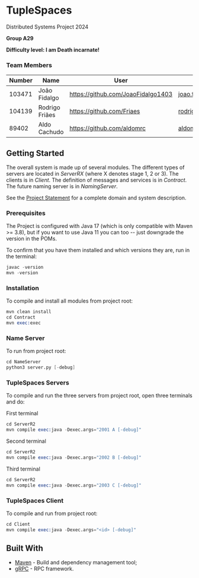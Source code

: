 # TupleSpaces

Distributed Systems Project 2024
  
**Group A29**
  
**Difficulty level: I am Death incarnate!**

### Team Members


| Number | Name              | User                             | Email                               |
|--------|-------------------|----------------------------------|-------------------------------------|
| 103471 | João Fidalgo      | <https://github.com/JoaoFidalgo1403>   | <joao.fidalgo.1403@tecnico.ulisboa.pt>   |
| 104139 | Rodrigo Friães    | <https://github.com/Friaes>     | <rodrigo.friaes@tecnico.ulisboa.pt>     |
|  89402 | Aldo Cachudo      | <https://github.com/aldomrc> | <aldomiguel@tecnico.ulisboa.pt> |

## Getting Started

The overall system is made up of several modules. The different types of servers are located in _ServerRX_ (where X denotes stage 1, 2 or 3). 
The clients is in _Client_.
The definition of messages and services is in _Contract_. The future naming server
is in _NamingServer_.

See the [Project Statement](https://github.com/tecnico-distsys/TupleSpaces) for a complete domain and system description.

### Prerequisites

The Project is configured with Java 17 (which is only compatible with Maven >= 3.8), but if you want to use Java 11 you
can too -- just downgrade the version in the POMs.

To confirm that you have them installed and which versions they are, run in the terminal:

```s
javac -version
mvn -version
```

### Installation

To compile and install all modules from project root:

```s
mvn clean install
cd Contract
mvn exec:exec
```

### Name Server

To run from project root:

```s
cd NameServer
python3 server.py [-debug]
```

### TupleSpaces Servers

To compile and run the three servers from project root, open three terminals and do:

First terminal
```s
cd ServerR2
mvn compile exec:java -Dexec.args="2001 A [-debug]"
```
Second terminal
```s
cd ServerR2
mvn compile exec:java -Dexec.args="2002 B [-debug]"
```
Third terminal
```s
cd ServerR2
mvn compile exec:java -Dexec.args="2003 C [-debug]"
```

### TupleSpaces Client

To compile and run from project root:

```s
cd Client
mvn compile exec:java -Dexec.args="<id> [-debug]"
```


## Built With

* [Maven](https://maven.apache.org/) - Build and dependency management tool;
* [gRPC](https://grpc.io/) - RPC framework.
